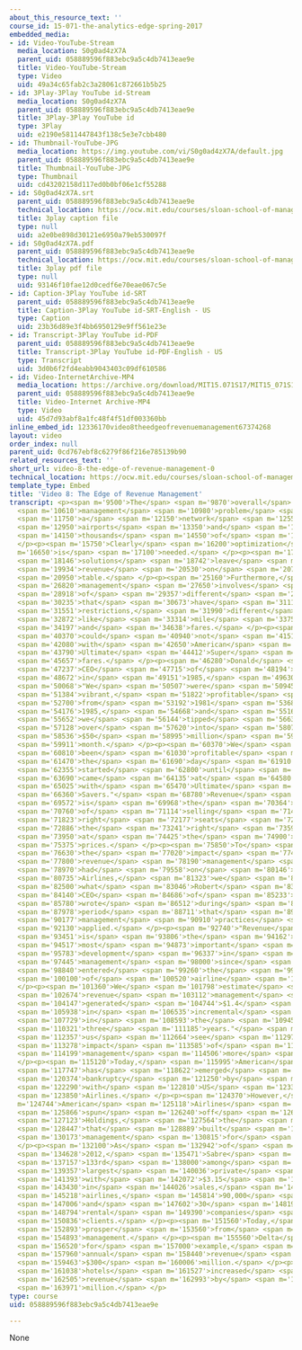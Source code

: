 ```yaml
---
about_this_resource_text: ''
course_id: 15-071-the-analytics-edge-spring-2017
embedded_media:
- id: Video-YouTube-Stream
  media_location: S0g0ad4zX7A
  parent_uid: 058889596f883ebc9a5c4db7413eae9e
  title: Video-YouTube-Stream
  type: Video
  uid: 49a34c65fab2c3a28061c872661b5b25
- id: 3Play-3Play YouTube id-Stream
  media_location: S0g0ad4zX7A
  parent_uid: 058889596f883ebc9a5c4db7413eae9e
  title: 3Play-3Play YouTube id
  type: 3Play
  uid: e2190e5811447843f138c5e3e7cbb480
- id: Thumbnail-YouTube-JPG
  media_location: https://img.youtube.com/vi/S0g0ad4zX7A/default.jpg
  parent_uid: 058889596f883ebc9a5c4db7413eae9e
  title: Thumbnail-YouTube-JPG
  type: Thumbnail
  uid: cd43202158d117ed0b0bf06e1cf55288
- id: S0g0ad4zX7A.srt
  parent_uid: 058889596f883ebc9a5c4db7413eae9e
  technical_location: https://ocw.mit.edu/courses/sloan-school-of-management/15-071-the-analytics-edge-spring-2017/linear-optimization/airline-revenue-management-an-introduction-to-linear-optimization/video-8-the-edge-of-revenue-management/video-8-the-edge-of-revenue-management-0/S0g0ad4zX7A.srt
  title: 3play caption file
  type: null
  uid: a2e0be898d30121e6950a79eb530097f
- id: S0g0ad4zX7A.pdf
  parent_uid: 058889596f883ebc9a5c4db7413eae9e
  technical_location: https://ocw.mit.edu/courses/sloan-school-of-management/15-071-the-analytics-edge-spring-2017/linear-optimization/airline-revenue-management-an-introduction-to-linear-optimization/video-8-the-edge-of-revenue-management/video-8-the-edge-of-revenue-management-0/S0g0ad4zX7A.pdf
  title: 3play pdf file
  type: null
  uid: 93146f10fae12d0cedf6e70eae067c5e
- id: Caption-3Play YouTube id-SRT
  parent_uid: 058889596f883ebc9a5c4db7413eae9e
  title: Caption-3Play YouTube id-SRT-English - US
  type: Caption
  uid: 23b36d89e3f4bb6950129e9ff561e23e
- id: Transcript-3Play YouTube id-PDF
  parent_uid: 058889596f883ebc9a5c4db7413eae9e
  title: Transcript-3Play YouTube id-PDF-English - US
  type: Transcript
  uid: 3d0b6f2fd4eabb9043403c09df610586
- id: Video-InternetArchive-MP4
  media_location: https://archive.org/download/MIT15.071S17/MIT15_071S17_Session_8.2.14_300k.mp4
  parent_uid: 058889596f883ebc9a5c4db7413eae9e
  title: Video-Internet Archive-MP4
  type: Video
  uid: 45d7d93abf8a1fc48f4f51df003360bb
inline_embed_id: 12336170video8theedgeofrevenuemanagement67374268
layout: video
order_index: null
parent_uid: 0cd767ebf8c6279f86f216e785139b90
related_resources_text: ''
short_url: video-8-the-edge-of-revenue-management-0
technical_location: https://ocw.mit.edu/courses/sloan-school-of-management/15-071-the-analytics-edge-spring-2017/linear-optimization/airline-revenue-management-an-introduction-to-linear-optimization/video-8-the-edge-of-revenue-management/video-8-the-edge-of-revenue-management-0
template_type: Embed
title: 'Video 8: The Edge of Revenue Management'
transcript: <p><span m='9500'>The</span> <span m='9870'>overall</span> <span m='10240'>revenue</span>
  <span m='10610'>management</span> <span m='10980'>problem</span> <span m='11350'>involves</span>
  <span m='11750'>a</span> <span m='12150'>network</span> <span m='12550'>of</span>
  <span m='12950'>airports</span> <span m='13350'>and</span> <span m='13750'>literally</span>
  <span m='14150'>thousands</span> <span m='14550'>of</span> <span m='15150'>flights.</span>
  </p><p><span m='15750'>Clearly</span> <span m='16200'>optimization</span> <span
  m='16650'>is</span> <span m='17100'>needed.</span> </p><p><span m='17550'>Myopic</span>
  <span m='18146'>solutions</span> <span m='18742'>leave</span> <span m='19338'>significant</span>
  <span m='19934'>revenue</span> <span m='20530'>on</span> <span m='20740'>the</span>
  <span m='20950'>table.</span> </p><p><span m='25160'>Furthermore,</span> <span m='25990'>revenue</span>
  <span m='26820'>management</span> <span m='27650'>involves</span> <span m='28480'>tens</span>
  <span m='28918'>of</span> <span m='29357'>different</span> <span m='29796'>classes</span>
  <span m='30235'>that</span> <span m='30673'>have</span> <span m='31112'>different</span>
  <span m='31551'>restrictions,</span> <span m='31990'>different</span> <span m='32431'>characteristics</span>
  <span m='32872'>like</span> <span m='33314'>mile</span> <span m='33755'>awards,</span>
  <span m='34197'>and</span> <span m='34638'>fares.</span> </p><p><span m='39800'>PEOPLExpress</span>
  <span m='40370'>could</span> <span m='40940'>not</span> <span m='41510'>compete</span>
  <span m='42080'>with</span> <span m='42650'>American</span> <span m='43220'>Airlines'</span>
  <span m='43790'>Ultimate</span> <span m='44412'>Super</span> <span m='45035'>Saver</span>
  <span m='45657'>fares.</span> </p><p><span m='46280'>Donald</span> <span m='46758'>Burr,</span>
  <span m='47237'>CEO</span> <span m='47715'>of</span> <span m='48194'>PEOPLExpress</span>
  <span m='48672'>in</span> <span m='49151'>1985,</span> <span m='49630'>notes,</span>
  <span m='50068'>"We</span> <span m='50507'>were</span> <span m='50945'>a</span>
  <span m='51384'>vibrant,</span> <span m='51822'>profitable</span> <span m='52261'>company</span>
  <span m='52700'>from</span> <span m='53192'>1981</span> <span m='53684'>to</span>
  <span m='54176'>1985,</span> <span m='54668'>and</span> <span m='55160'>then</span>
  <span m='55652'>we</span> <span m='56144'>tipped</span> <span m='56636'>right</span>
  <span m='57128'>over</span> <span m='57620'>into</span> <span m='58078'>losing</span>
  <span m='58536'>$50</span> <span m='58995'>million</span> <span m='59453'>a</span>
  <span m='59911'>month.</span> </p><p><span m='60370'>We</span> <span m='60590'>had</span>
  <span m='60810'>been</span> <span m='61030'>profitable</span> <span m='61250'>from</span>
  <span m='61470'>the</span> <span m='61690'>day</span> <span m='61910'>we</span>
  <span m='62355'>started</span> <span m='62800'>until</span> <span m='63245'>American</span>
  <span m='63690'>came</span> <span m='64135'>at</span> <span m='64580'>us</span>
  <span m='65025'>with</span> <span m='65470'>Ultimate</span> <span m='65915'>Super</span>
  <span m='66360'>Savers."</span> <span m='68780'>Revenue</span> <span m='69176'>management</span>
  <span m='69572'>is</span> <span m='69968'>the</span> <span m='70364'>science</span>
  <span m='70760'>of</span> <span m='71114'>selling</span> <span m='71468'>the</span>
  <span m='71823'>right</span> <span m='72177'>seats</span> <span m='72532'>to</span>
  <span m='72886'>the</span> <span m='73241'>right</span> <span m='73595'>customers</span>
  <span m='73950'>at</span> <span m='74425'>the</span> <span m='74900'>right</span>
  <span m='75375'>prices.</span> </p><p><span m='75850'>To</span> <span m='76240'>illustrate</span>
  <span m='76630'>the</span> <span m='77020'>impact</span> <span m='77410'>that</span>
  <span m='77800'>revenue</span> <span m='78190'>management</span> <span m='78580'>has</span>
  <span m='78970'>had</span> <span m='79558'>on</span> <span m='80146'>American</span>
  <span m='80735'>Airlines,</span> <span m='81323'>we</span> <span m='81911'>note</span>
  <span m='82500'>what</span> <span m='83046'>Robert</span> <span m='83593'>Crandall,</span>
  <span m='84140'>CEO</span> <span m='84686'>of</span> <span m='85233'>American,</span>
  <span m='85780'>wrote</span> <span m='86512'>during</span> <span m='87245'>the</span>
  <span m='87978'>period</span> <span m='88711'>that</span> <span m='89444'>revenue</span>
  <span m='90177'>management</span> <span m='90910'>practices</span> <span m='91520'>were</span>
  <span m='92130'>applied.</span> </p><p><span m='92740'>"Revenue</span> <span m='93095'>management</span>
  <span m='93451'>is</span> <span m='93806'>the</span> <span m='94162'>single</span>
  <span m='94517'>most</span> <span m='94873'>important</span> <span m='95229'>technical</span>
  <span m='95783'>development</span> <span m='96337'>in</span> <span m='96891'>transportation</span>
  <span m='97445'>management</span> <span m='98000'>since</span> <span m='98420'>we</span>
  <span m='98840'>entered</span> <span m='99260'>the</span> <span m='99680'>era</span>
  <span m='100100'>of</span> <span m='100520'>airline</span> <span m='100940'>deregulation.</span>
  </p><p><span m='101360'>We</span> <span m='101798'>estimate</span> <span m='102236'>that</span>
  <span m='102674'>revenue</span> <span m='103112'>management</span> <span m='103550'>has</span>
  <span m='104147'>generated</span> <span m='104744'>$1.4</span> <span m='105341'>billion</span>
  <span m='105938'>in</span> <span m='106535'>incremental</span> <span m='107132'>revenue</span>
  <span m='107729'>in</span> <span m='108593'>the</span> <span m='109457'>last</span>
  <span m='110321'>three</span> <span m='111185'>years."</span> <span m='112050'>Let</span>
  <span m='112357'>us</span> <span m='112664'>see</span> <span m='112971'>the</span>
  <span m='113278'>impact</span> <span m='113585'>of</span> <span m='113892'>revenue</span>
  <span m='114199'>management</span> <span m='114506'>more</span> <span m='114813'>broadly.</span>
  </p><p><span m='115120'>Today,</span> <span m='115995'>American</span> <span m='116871'>Airlines</span>
  <span m='117747'>has</span> <span m='118622'>emerged</span> <span m='119498'>from</span>
  <span m='120374'>bankruptcy</span> <span m='121250'>by</span> <span m='121770'>merging</span>
  <span m='122290'>with</span> <span m='122810'>US</span> <span m='123330'>Air</span>
  <span m='123850'>Airlines.</span> </p><p><span m='124370'>However,</span> <span
  m='124744'>American</span> <span m='125118'>Airlines</span> <span m='125492'>has</span>
  <span m='125866'>spun</span> <span m='126240'>off</span> <span m='126681'>Sabre</span>
  <span m='127123'>Holdings,</span> <span m='127564'>the</span> <span m='128006'>entity</span>
  <span m='128447'>that</span> <span m='128889'>built</span> <span m='129531'>revenue</span>
  <span m='130173'>management</span> <span m='130815'>for</span> <span m='131457'>American.</span>
  </p><p><span m='132100'>As</span> <span m='132942'>of</span> <span m='133785'>November</span>
  <span m='134628'>2012,</span> <span m='135471'>Sabre</span> <span m='136314'>ranked</span>
  <span m='137157'>133rd</span> <span m='138000'>among</span> <span m='138678'>America's</span>
  <span m='139357'>largest</span> <span m='140036'>private</span> <span m='140715'>companies</span>
  <span m='141393'>with</span> <span m='142072'>$3.15</span> <span m='142751'>billion</span>
  <span m='143430'>in</span> <span m='144026'>sales,</span> <span m='144622'>400</span>
  <span m='145218'>airlines,</span> <span m='145814'>90,000</span> <span m='146410'>hotels,</span>
  <span m='147006'>and</span> <span m='147602'>30</span> <span m='148198'>car</span>
  <span m='148794'>rental</span> <span m='149390'>companies</span> <span m='150113'>as</span>
  <span m='150836'>clients.</span> </p><p><span m='151560'>Today,</span> <span m='152226'>companies</span>
  <span m='152893'>prosper</span> <span m='153560'>from</span> <span m='154226'>revenue</span>
  <span m='154893'>management.</span> </p><p><span m='155560'>Delta</span> <span m='156040'>Airlines,</span>
  <span m='156520'>for</span> <span m='157000'>example,</span> <span m='157480'>increased</span>
  <span m='157960'>annual</span> <span m='158440'>revenue</span> <span m='158920'>by</span>
  <span m='159463'>$300</span> <span m='160006'>million.</span> </p><p><span m='160550'>Marriott</span>
  <span m='161038'>hotels</span> <span m='161527'>increased</span> <span m='162016'>annual</span>
  <span m='162505'>revenue</span> <span m='162993'>by</span> <span m='163482'>$100</span>
  <span m='163971'>million.</span> </p>
type: course
uid: 058889596f883ebc9a5c4db7413eae9e

---
```

None